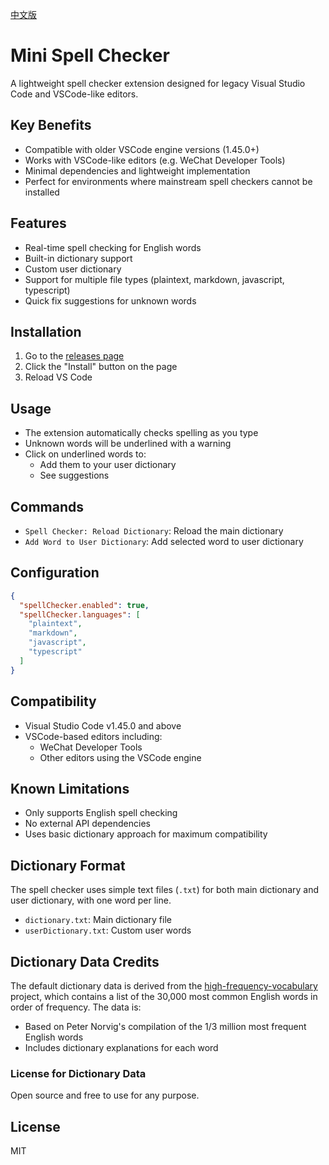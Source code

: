 [中文版](./README_CN.md)

# Mini Spell Checker

A lightweight spell checker extension designed for legacy Visual Studio Code and VSCode-like editors.

## Key Benefits

- Compatible with older VSCode engine versions (1.45.0+)
- Works with VSCode-like editors (e.g. WeChat Developer Tools)
- Minimal dependencies and lightweight implementation
- Perfect for environments where mainstream spell checkers cannot be installed

## Features

- Real-time spell checking for English words
- Built-in dictionary support
- Custom user dictionary
- Support for multiple file types (plaintext, markdown, javascript, typescript)
- Quick fix suggestions for unknown words

## Installation

1. Go to the [releases page](https://marketplace.visualstudio.com/items?itemName=MagicalCarl.mini-spell-checker)
2. Click the "Install" button on the page
3. Reload VS Code

## Usage

- The extension automatically checks spelling as you type
- Unknown words will be underlined with a warning
- Click on underlined words to:
  - Add them to your user dictionary
  - See suggestions

## Commands

- `Spell Checker: Reload Dictionary`: Reload the main dictionary
- `Add Word to User Dictionary`: Add selected word to user dictionary

## Configuration

```json
{
  "spellChecker.enabled": true,
  "spellChecker.languages": [
    "plaintext",
    "markdown",
    "javascript",
    "typescript"
  ]
}
```

## Compatibility

- Visual Studio Code v1.45.0 and above
- VSCode-based editors including:
  - WeChat Developer Tools
  - Other editors using the VSCode engine

## Known Limitations

- Only supports English spell checking
- No external API dependencies
- Uses basic dictionary approach for maximum compatibility

## Dictionary Format

The spell checker uses simple text files (`.txt`) for both main dictionary and user dictionary, with one word per line.

- `dictionary.txt`: Main dictionary file
- `userDictionary.txt`: Custom user words

## Dictionary Data Credits

The default dictionary data is derived from the [high-frequency-vocabulary](https://github.com/arstgit/high-frequency-vocabulary) project, which contains a list of the 30,000 most common English words in order of frequency. The data is:

- Based on Peter Norvig's compilation of the 1/3 million most frequent English words
- Includes dictionary explanations for each word

### License for Dictionary Data

Open source and free to use for any purpose.

## License

MIT
